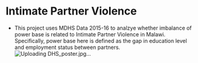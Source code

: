 # Intimate Partner Violence
- This project uses MDHS Data 2015-16 to analzye whether imbalance of power base is related to Intimate Partner Violence in Malawi. Specifically, power base here is defined as the gap in education level and employment status between partners.
![Uploading DHS_poster.jpg…]()
